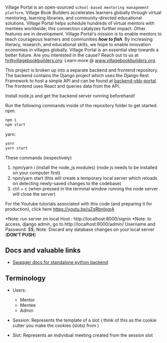 Village Portal is an open-sourced `school-based mentoring management platform`. Village Book Builders accelerates learners globally through virtual mentoring, learning libraries, and community-directed educational solutions. Village Portal helps schedule hundreds of virtual mentors with mentees worldwide; this connection catalyzes further impact. Other features are in development. Village Portal's mission is to enable mentors to teach courageous learners and communities <strong><em>how to fish</em></strong>. By increasing literacy, research, and educational skills, we hope to enable innovation economies in villages globally. Village Portal is an essential step towards a better future. Are you interested in the cause? Reach out to us at hr@villagebookbuilders.org. Learn more @ www.villagebookbuilders.org.

This project is broken up into a separate backend and frontend repository. The backend contains the Django project which uses the Django Rest Framework to host a simple API and can be found at [backend-vbb-portal](https://github.com/VilllageBookBuilders/backend-vbb-portal). The frontend uses React and queries data from the API.

Install node.js and get the backend server running beforehand!

Run the following commands inside of the repository folder to get started:
npm:

```bash
npm i
npm start
```

yarn:

```bash
yarn
yarn start
```

These commands (respectively)

1. npm/yarn i (install the node_js modules) (node js needs to be installed on your computer first)
2. npm/yarn start (this will create a temporary local server which reloads on detecting newly-saved changes to the codebase)
3. ctrl + c (when pressed in the terminal window running the node server will close the server)

For the Youtube tutorials associated with this code (and preparing it for production), click here https://youtu.be/uZgRbnIsgrA

*Note: run server on local Host : http://localhost:8000/signin
*Note: to access, django admin, go to http://localhost:8000/admin/
Username and Password: \$\$;
Note: Discard any database changes on your local server (**DON'T PUSH**)

## Docs and valuable links

- [Swagger docs for standalone python backend ](https://vbb-backend.herokuapp.com/swagger/)

## Terminology

- Users:

  - Mentor
  - Mentee
  - Admin

- Session: Represents the template of a slot ( think of this as the cookie cutter you make the cookies (slots) from )

- Slot: Represents an individual meeting created from the session slot
